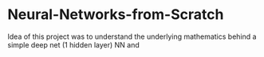 # Neural-Networks-from-Scratch
Idea of this project was to understand the underlying mathematics behind a simple deep net (1 hidden layer) NN and 
